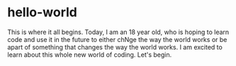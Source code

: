 # hello-world
This is where it all begins. 
Today, I am an 18 year old, who is hoping to learn code and use it in the future to either chNge the way the world works or be apart of something that changes the way the world works. 
I am excited to learn about this whole new world of coding.
Let's begin.
